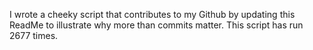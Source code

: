 I wrote a cheeky script that contributes to my Github by updating this ReadMe to illustrate why more than commits matter. This script has run 2677 times.